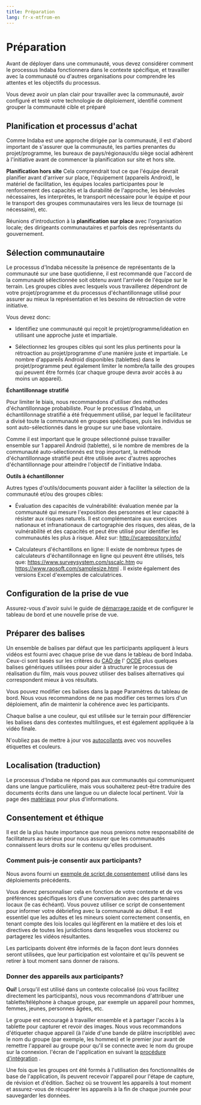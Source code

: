 ```yaml
---
title: Préparation
lang: fr-x-mtfrom-en
---
```

<ReadTime/> 

<Steps :step="0"/> 

<h1> Préparation </h1> 

<Leader> 

 Avant de déployer dans une communauté, vous devez considérer comment le processus Indaba fonctionnera dans le contexte spécifique, et travailler avec la communauté ou d&#39;autres organisations pour comprendre les attentes et les objectifs du processus.  

</Leader> 

<Tip title="Résultat de l&#39;étape"> 

 Vous devez avoir un plan clair pour travailler avec la communauté, avoir configuré et testé votre technologie de déploiement, identifié comment grouper la communauté cible et préparé  

</Tip> 

<TimeGuide title="Jusqu&#39;à 6 mois avant"> 

<h2> Planification et processus d&#39;achat </h2> 

</TimeGuide> 

 Comme Indaba est une approche dirigée par la communauté, il est d&#39;abord important de s&#39;assurer que la communauté, les parties prenantes du projet/programme, les bureaux de pays/régionaux/du siège social adhèrent à l&#39;initiative avant de commencer la planification sur site et hors site.  

 <strong>Planification hors site</strong> Cela comprendrait tout ce que l&#39;équipe devrait planifier avant d&#39;arriver sur place, l&#39;équipement (appareils Android), le matériel de facilitation, les équipes locales participantes pour le renforcement des capacités et la durabilité de l&#39;approche, les bénévoles nécessaires, les interprètes, le transport nécessaire pour le équipe et pour le transport des groupes communautaires vers les lieux de tournage (si nécessaire), etc.  

 Réunions d&#39;introduction à la <strong>planification sur place</strong> avec l&#39;organisation locale; des dirigeants communautaires et parfois des représentants du gouvernement.  

<h2> Sélection communautaire </h2> 

 Le processus d&#39;Indaba nécessite la présence de représentants de la communauté sur une base quotidienne, il est recommandé que l&#39;accord de la communauté sélectionnée soit obtenu avant l&#39;arrivée de l&#39;équipe sur le terrain. Les groupes cibles avec lesquels vous travaillerez dépendront de votre projet/programme et du processus d&#39;échantillonnage utilisé pour assurer au mieux la représentation et les besoins de rétroaction de votre initiative.  

 Vous devez donc:  

<ul><li> Identifiez une communauté qui reçoit le projet/programme/idéation en utilisant une approche juste et impartiale. </li></ul> 
<ul><li> Sélectionnez les groupes cibles qui sont les plus pertinents pour la rétroaction au projet/programme d&#39;une manière juste et impartiale. Le nombre d&#39;appareils Android disponibles (tablettes) dans le projet/programme peut également limiter le nombre/la taille des groupes qui peuvent être formés (car chaque groupe devra avoir accès à au moins un appareil). </li></ul> 

<StepOptions title="Options: Méthode de sélection communautaire"> 

 <strong>Échantillonnage stratifié</strong>  

 Pour limiter le biais, nous recommandons d&#39;utiliser des méthodes d&#39;échantillonnage probabiliste. Pour le processus d&#39;Indaba, un échantillonnage stratifié a été fréquemment utilisé, par lequel le facilitateur a divisé toute la communauté en groupes spécifiques, puis les individus se sont auto-sélectionnés dans le groupe sur une base volontaire.  

 Comme il est important que le groupe sélectionné puisse travailler ensemble sur 1 appareil Android (tablette), si le nombre de membres de la communauté auto-sélectionnés est trop important, la méthode d&#39;échantillonnage stratifié peut être utilisée avec d&#39;autres approches d&#39;échantillonnage pour atteindre l&#39;objectif de l&#39;initiative Indaba.  

 <strong>Outils à échantillonner</strong>  

 Autres types d&#39;outils/documents pouvant aider à faciliter la sélection de la communauté et/ou des groupes cibles:  

<ul><li> Évaluation des capacités de vulnérabilité: évaluation menée par la communauté qui mesure l&#39;exposition des personnes et leur capacité à résister aux risques naturels. Il est complémentaire aux exercices nationaux et infranationaux de cartographie des risques, des aléas, de la vulnérabilité et des capacités et peut être utilisé pour identifier les communautés les plus à risque. Allez sur: <a href="http://vcarepository.info/">http://vcarepository.info/</a> </li></ul> 

<ul><li> Calculateurs d&#39;échantillons en ligne: Il existe de nombreux types de calculateurs d&#39;échantillonnage en ligne qui peuvent être utilisés, tels que: <a href="https://www.surveysystem.com/sscalc.htm">https://www.surveysystem.com/sscalc.htm</a> ou <a href="https://www.raosoft.com/samplesize.html">https://www.raosoft.com/samplesize.html</a> . Il existe également des versions Excel d&#39;exemples de calculatrices. </li></ul> 

</StepOptions> 

<h2> Configuration de la prise de vue </h2> 

<Dashboard/> 

 Assurez-vous d&#39;avoir suivi le guide de <a href="/fr/quickstart/">démarrage rapide</a> et de configurer le tableau de bord et une nouvelle prise de vue.  

<h2> Préparer des balises </h2> 

<Dashboard/> 

 Un ensemble de balises par défaut que les participants appliquent à leurs vidéos est fourni avec chaque prise de vue dans le tableau de bord Indaba. Ceux-ci sont basés sur les critères du <a href="https://www.oecd.org/dac/">CAD de</a> l&#39; <a href="https://www.oecd.org/dac/">OCDE</a> plus quelques balises génériques utilisées pour aider à structurer le processus de réalisation du film, mais vous pouvez utiliser des balises alternatives qui correspondent mieux à vos résultats.  

<StepOptions title="Options: Tags"> 

 Vous pouvez modifier ces balises dans la page <span class="code">Paramètres</span> du tableau de bord. Nous vous recommandons de ne pas modifier ces termes lors d&#39;un déploiement, afin de maintenir la cohérence avec les participants.  

 Chaque balise a une couleur, qui est utilisée sur le terrain pour différencier les balises dans des contextes multilingues, et est également appliquée à la vidéo finale.  

 N&#39;oubliez pas de mettre à jour vos <a href="/fr/materials/#stickers">autocollants</a> avec vos nouvelles étiquettes et couleurs.  

</StepOptions> 

<h2> Localisation (traduction) </h2> 

<Dashboard/> 

 Le processus d&#39;Indaba ne répond pas aux communautés qui communiquent dans une langue particulière, mais vous souhaiterez peut-être traduire des documents écrits dans une langue ou un dialecte local pertinent. Voir la page des <a href="/fr/materials/">matériaux</a> pour plus d&#39;informations.  

<h2> Consentement et éthique </h2> 

<Paper/> 

 Il est de la plus haute importance que nous prenions notre responsabilité de facilitateurs au sérieux pour nous assurer que les communautés connaissent leurs droits sur le contenu qu&#39;elles produisent.  

<h3> Comment puis-je consentir aux participants? </h3> 

 Nous avons fourni un <a href="/fr/materials/#example-consent-form">exemple de script de consentement</a> utilisé dans les déploiements précédents.  

 Vous devrez personnaliser cela en fonction de votre contexte et de vos préférences spécifiques lors d&#39;une conversation avec des partenaires locaux (le cas échéant). Vous pouvez utiliser ce script de consentement pour informer votre débriefing avec la communauté au début. Il est essentiel que les adultes et les mineurs soient correctement consentis, en tenant compte des lois locales qui légifèrent en la matière et des lois et directives de toutes les juridictions dans lesquelles vous stockerez ou partagerez les vidéos résultantes.  

 Les participants doivent être informés de la façon dont leurs données seront utilisées, que leur participation est volontaire et qu&#39;ils peuvent se retirer à tout moment sans donner de raisons.  

<h3> Donner des appareils aux participants? </h3> 

 <strong>Oui!</strong> Lorsqu&#39;il est utilisé dans un contexte colocalisé (où vous facilitez directement les participants), nous vous recommandons d&#39;attribuer une tablette/téléphone à chaque groupe, par exemple un appareil pour hommes, femmes, jeunes, personnes âgées, etc.  

 Le groupe est encouragé à travailler ensemble et à partager l&#39;accès à la tablette pour capturer et revoir des images. Nous vous recommandons d&#39;étiqueter chaque appareil (à l&#39;aide d&#39;une bande de plâtre inscriptible) avec le nom du groupe (par exemple, les hommes) et le premier jour avant de remettre l&#39;appareil au groupe pour qu&#39;il se connecte avec le nom du groupe sur la connexion. l&#39;écran de l&#39;application en suivant la <a href="/fr/guide/capture/#onboarding">procédure d&#39;intégration</a> .  

 Une fois que les groupes ont été formés à l&#39;utilisation des fonctionnalités de base de l&#39;application, ils peuvent recevoir l&#39;appareil pour l&#39;étape de capture, de révision et d&#39;édition. Sachez où se trouvent les appareils à tout moment et assurez-vous de récupérer les appareils à la fin de chaque journée pour sauvegarder les données.  

